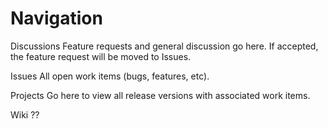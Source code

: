 # Navigation

Discussions
Feature requests and general discussion go here.
If accepted, the feature request will be moved to Issues.

Issues
All open work items (bugs, features, etc).

Projects
Go here to view all release versions with associated work items.

Wiki
??
